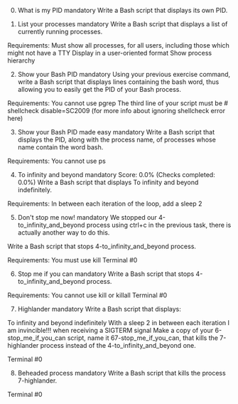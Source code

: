 0. What is my PID
mandatory
Write a Bash script that displays its own PID.

1. List your processes
mandatory
Write a Bash script that displays a list of currently running processes.

Requirements:
Must show all processes, for all users, including those which might not have a TTY
Display in a user-oriented format
Show process hierarchy

2. Show your Bash PID
mandatory
Using your previous exercise command, write a Bash script that displays lines containing the bash word, thus allowing you to easily get the PID of your Bash process.

Requirements:
You cannot use pgrep
The third line of your script must be # shellcheck disable=SC2009 (for more info about ignoring shellcheck error here)

3. Show your Bash PID made easy
mandatory
Write a Bash script that displays the PID, along with the process name, of processes whose name contain the word bash.

Requirements:
You cannot use ps

4. To infinity and beyond
mandatory
Score: 0.0% (Checks completed: 0.0%)
Write a Bash script that displays To infinity and beyond indefinitely.

Requirements:
In between each iteration of the loop, add a sleep 2

5. Don't stop me now!
mandatory
We stopped our 4-to_infinity_and_beyond process using ctrl+c in the previous task, there is actually another way to do this.

Write a Bash script that stops 4-to_infinity_and_beyond process.

Requirements:
You must use kill
Terminal #0

6. Stop me if you can
mandatory
Write a Bash script that stops 4-to_infinity_and_beyond process.

Requirements:
You cannot use kill or killall
Terminal #0

7. Highlander
mandatory
Write a Bash script that displays:

To infinity and beyond indefinitely
With a sleep 2 in between each iteration
I am invincible!!! when receiving a SIGTERM signal
Make a copy of your 6-stop_me_if_you_can script, name it 67-stop_me_if_you_can, that kills the 7-highlander process instead of the 4-to_infinity_and_beyond one.

Terminal #0

8. Beheaded process
mandatory
Write a Bash script that kills the process 7-highlander.

Terminal #0
